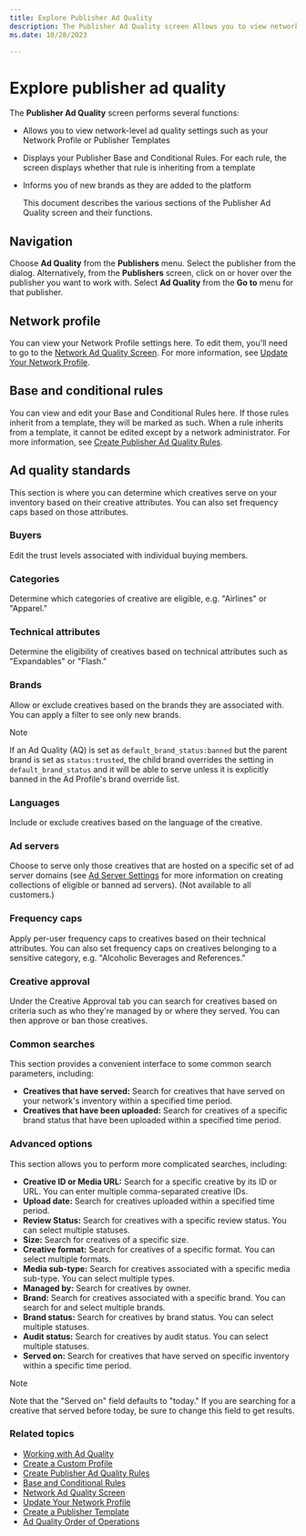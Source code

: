 ```yaml
---
title: Explore Publisher Ad Quality
description: The Publisher Ad Quality screen Allows you to view network-level ad quality settings such as your Network Profile or Publisher Templates and Displays your Publisher Base and Conditional Rules. For each rule, the
ms.date: 10/28/2023

---
```



# Explore publisher ad quality

The **Publisher Ad Quality** screen performs several functions:

- Allows you to view network-level ad quality settings such as your Network Profile or Publisher Templates

- Displays your Publisher Base and Conditional Rules. For each rule, the screen displays whether that rule is inheriting from a template
- Informs you of new brands as they are added to the platform

  This document describes the various sections of the Publisher Ad Quality screen and their functions.

## Navigation

Choose **Ad Quality** from the **Publishers** menu. Select the publisher from the dialog. Alternatively, from the **Publishers** screen, click on or hover over the publisher you want to work with. Select **Ad Quality** from the **Go to** menu for that publisher.

## Network profile

You can view your Network Profile settings here. To edit them, you'll need to go to the [Network Ad Quality Screen](network-ad-quality-screen.md). For more information, see
[Update Your Network Profile](update-your-network-profile.md).

## Base and conditional rules

You can view and edit your Base and Conditional Rules here. If those rules inherit from a template, they will be marked as such. When a rule inherits from a template, it cannot be edited except by a network administrator. For more information, see [Create Publisher Ad Quality Rules](create-publisher-ad-quality-rules.md).

## Ad quality standards

This section is where you can determine which creatives serve on your inventory based on their creative attributes. You can also set frequency caps based on those attributes.

### Buyers

Edit the trust levels associated with individual buying members.

### Categories

Determine which categories of creative are eligible, e.g. "Airlines" or "Apparel."

### Technical attributes

Determine the eligibility of creatives based on technical attributes such as "Expandables" or "Flash."

### Brands

Allow or exclude creatives based on the brands they are associated with. You can apply a filter to see only new brands.

> [!NOTE]
> If an Ad Quality (AQ) is set as `default_brand_status:banned` but the parent brand is set as `status:trusted`, the child brand overrides the setting in
> `default_brand_status` and it will be able to serve unless it is explicitly banned in the Ad Profile's brand override list.

### Languages

Include or exclude creatives based on the language of the creative.

### Ad servers

Choose to serve only those creatives that are hosted on a specific set of ad server domains (see [Ad Server Settings](ad-server-settings.md) for more information on creating collections of eligible or banned ad servers). (Not available to all customers.)

### Frequency caps

Apply per-user frequency caps to creatives based on their technical attributes. You can also set frequency caps on creatives belonging to a sensitive category, e.g. "Alcoholic Beverages and References."

### Creative approval

Under the Creative Approval tab you can search for creatives based on criteria such as who they're managed by or where they served. You can then approve or ban those creatives.

### Common searches

This section provides a convenient interface to some common search parameters, including:

- **Creatives that have served:** Search for creatives that have served on your network's inventory within a specified time period.
- **Creatives that have been uploaded:** Search for creatives of a specific brand status that have been uploaded within a specified time period.

### Advanced options

This section allows you to perform more complicated searches, including:

- **Creative ID or Media URL:** Search for a specific creative by its ID or URL. You can enter multiple comma-separated creative IDs.
- **Upload date:** Search for creatives uploaded within a specified time period.
- **Review Status:** Search for creatives with a specific review status. You can select multiple statuses.
- **Size:** Search for creatives of a specific size.
- **Creative format:** Search for creatives of a specific format. You can select multiple formats.
- **Media sub-type:** Search for creatives associated with a specific media sub-type. You can select multiple types.
- **Managed by:** Search for creatives by owner.
- **Brand:** Search for creatives associated with a specific brand. You can search for and select multiple brands.
- **Brand status:** Search for creatives by brand status. You can select multiple statuses.
- **Audit status:** Search for creatives by audit status. You can select multiple statuses.
- **Served on:** Search for creatives that have served on specific inventory within a specific time period.

> [!NOTE]
> Note that the "Served on" field defaults to "today." If you are searching for a creative that served before today, be sure to change this field to get results.

### Related topics

- [Working with Ad Quality](working-with-publisher-ad-quality.md)
- [Create a Custom Profile](create-a-custom-profile.md)
- [Create Publisher Ad Quality Rules](create-publisher-ad-quality-rules.md)
- [Base and Conditional Rules](base-and-conditional-rules.md)
- [Network Ad Quality Screen](network-ad-quality-screen.md)
- [Update Your Network Profile](update-your-network-profile.md)
- [Create a Publisher Template](create-a-publisher-template.md)
- [Ad Quality Order of Operations](ad-quality-order-of-operations.md)
